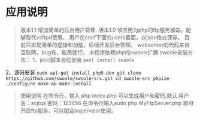 # 应用说明
>版本1.1
增加简单的后台用户管理.
>版本1.0
>该应用为php的ftp服务器端，能够取代vsftpd使用。
用户在conf下面的users里面，以json格式保存。
目前只实现简单的逻辑和功能，后续开发后台管理。
webserver的代码来自互联网，bug有，能用就行。
本程序依赖php的swoole扩展
>swoole安装方法：
1、pecl脚本自动安装
`pecl install swoole`

2、源码安装
`sudo apt-get install php5-dev
git clone https://github.com/swoole/swoole-src.git
cd swoole-src
phpize
./configure
make && make install`

>使用说明
>在命令行，输入 php index.php 
可以生成用户和密码,默认
用户名：scjtqs
密码：123456 
在命令行输入sudo php MyFtpServer.php
即可开启ftp服务，可以配合supervisor使用。
